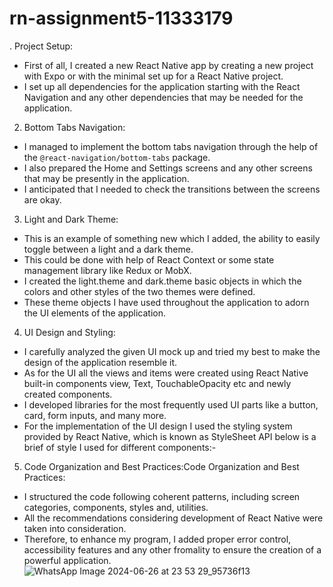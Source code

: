 # rn-assignment5-11333179
. Project Setup:
- First of all, I created a new React Native app by creating a new project with Expo or with the minimal set up for a React Native project.
- I set up all dependencies for the application starting with the React Navigation and any other dependencies that may be needed for the application.

2. Bottom Tabs Navigation:
- I managed to implement the bottom tabs navigation through the help of the `@react-navigation/bottom-tabs` package.
- I also prepared the Home and Settings screens and any other screens that may be presently in the application.
- I anticipated that I needed to check the transitions between the screens are okay.

3. Light and Dark Theme:
- This is an example of something new which I added, the ability to easily toggle between a light and a dark theme.
- This could be done with help of React Context or some state management library like Redux or MobX.
- I created the light.theme and dark.theme basic objects in which the colors and other styles of the two themes were defined.
- These theme objects I have used throughout the application to adorn the UI elements of the application.

4. UI Design and Styling:
- I carefully analyzed the given UI mock up and tried my best to make the design of the application resemble it.
- As for the UI all the views and items were created using React Native built-in components view, Text, TouchableOpacity etc and newly created components.
- I developed libraries for the most frequently used UI parts like a button, card, form inputs, and many more.
- For the implementation of the UI design I used the styling system provided by React Native, which is known as StyleSheet API below is a brief of style I used for different components:-

5. Code Organization and Best Practices:Code Organization and Best Practices:
- I structured the code following coherent patterns, including screen categories, components, styles and, utilities.
- All the recommendations considering development of React Native were taken into consideration.
- Therefore, to enhance my program, I added proper error control, accessibility features and any other fromality to ensure the creation of a powerful application.
![WhatsApp Image 2024-06-26 at 23 53 29_95736f13](https://github.com/kissiwaa-agyemang/rn-assignment5-11333179/assets/150914504/a0ef1737-436a-4f40-bffb-f82d6697fbda)
